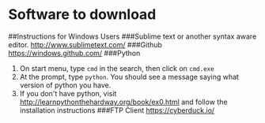 Software to download 
======
##Instructions for Windows Users
###Sublime text or another syntax aware editor.
http://www.sublimetext.com/
###Github
https://windows.github.com/
###Python
1. On start menu, type `cmd` in the search, then click on `cmd.exe`
2. At the prompt, type `python`.  You should see a message saying what version of python you have.
3. If you don't have python, visit http://learnpythonthehardway.org/book/ex0.html and follow the installation instructions
###FTP Client
https://cyberduck.io/